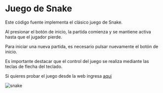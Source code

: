 # Juego de Snake

Este código fuente implementa el clásico juego de Snake.

Al presionar el botón de inicio, la partida comienza y se mantiene activa hasta que el jugador pierde.

Para iniciar una nueva partida, es necesario pulsar nuevamente el botón de inicio.

Es importante destacar que el control del juego se realiza mediante las teclas de flecha del teclado.

Si quieres probar el juego desde la web ingresa [aqui](https://admirable-mousse-027031.netlify.app)
 
![snake](https://github.com/user-attachments/assets/ec7e749d-ef87-4a3f-ae1f-09d41ab3ea08)
